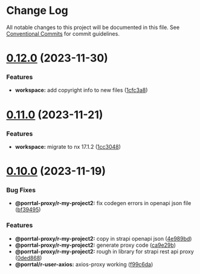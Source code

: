 # Change Log

All notable changes to this project will be documented in this file.
See [Conventional Commits](https://conventionalcommits.org) for commit guidelines.

# [0.12.0](https://github.com/comcast-porrtal/porrtal/compare/v0.11.0...v0.12.0) (2023-11-30)


### Features

* **workspace:** add copyright info to new files ([1cfc3a8](https://github.com/comcast-porrtal/porrtal/commit/1cfc3a84beccd061c93ad2b723ab0e6041f357f1))





# [0.11.0](https://github.com/comcast-porrtal/porrtal/compare/v0.10.0...v0.11.0) (2023-11-21)


### Features

* **workspace:** migrate to nx 17.1.2 ([1cc3048](https://github.com/comcast-porrtal/porrtal/commit/1cc3048b60a9eb41bb1512fc4f448ee6feb85dff))





# [0.10.0](https://github.com/comcast-porrtal/porrtal/compare/v0.9.6...v0.10.0) (2023-11-19)

### Bug Fixes

- **@porrtal-proxy/r-my-project2:** fix codegen errors in openapi json file ([bf39495](https://github.com/comcast-porrtal/porrtal/commit/bf39495908fc98337055fae7bae905f81dc6d781))

### Features

- **@porrtal-proxy/r-my-project2:** copy in strapi openapi json ([4e989bd](https://github.com/comcast-porrtal/porrtal/commit/4e989bdec01cdf29b7535f97093c3235efdf7499))
- **@porrtal-proxy/r-my-project2:** generate proxy code ([ca9e29b](https://github.com/comcast-porrtal/porrtal/commit/ca9e29b39b8c0d83975cc7db9706a5518cd5060d))
- **@porrtal-proxy/r-my-project2:** rough in library for strapi rest api proxy ([0ded868](https://github.com/comcast-porrtal/porrtal/commit/0ded868a333634342e365378d276bd682c88462b))
- **@porrtal/r-user-axios:** axios-proxy working ([f99c6da](https://github.com/comcast-porrtal/porrtal/commit/f99c6da75beca89b0e6cd393699b27802fc48013))
